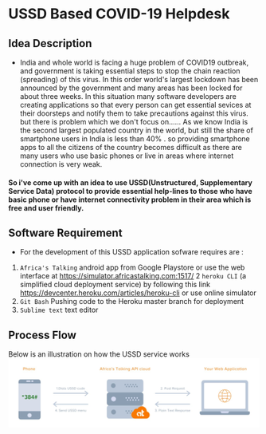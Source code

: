# USSD Based COVID-19 Helpdesk 

## Idea Description

- India and whole world is facing a huge problem of COVID19 outbreak, and government is taking essential steps to stop the chain reaction (spreading) of this virus. In this order world's largest lockdown has been announced by the government and many areas has been locked for about three weeks.
In this situation many software developers are creating applications so that every person can get essential sevices at their doorsteps and notify them to take precautions against this virus.
but there is problem which we don't focus on......
As we know India is the second largest populated country in the world, but still the share of smartphone users in India is less than 40% .
so providing smartphone apps to all the citizens of the country becomes difficult as there are many users who use basic phones or live in areas where internet connection is very weak.
#### So i've come up with an idea to use USSD(Unstructured, Supplementary Service Data) protocol to provide essential help-lines to those who have basic phone or have internet connectivity problem in their area which is free and user friendly.

## Software Requirement

- For the development of this USSD application sofware requires are :

1. `Africa's Talking` android app from Google Playstore or use the web interface at https://simulator.africastalking.com:1517/
2  `heroku CLI` (a simplified cloud deployment service) by following this link https://devcenter.heroku.com/articles/heroku-cli or use online simulator
3. `Git Bash` Pushing code to the Heroku master branch for deployment
4. `Sublime text` text editor

## Process Flow

Below is an illustration on how the USSD service works
![alt text](https://github.com/nishant8509/ussd-covid19-app/blob/master/process.jpg)






